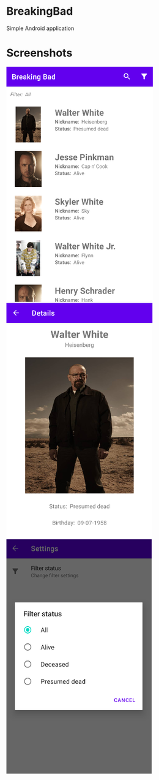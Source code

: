 # BreakingBad
Simple Android application

# Screenshots
<img src="https://github.com/Qloozen/BreakingBad/blob/master/Screenshots/list.png">
<img src="https://github.com/Qloozen/BreakingBad/blob/master/Screenshots/details.png">
<img src="https://github.com/Qloozen/BreakingBad/blob/master/Screenshots/filter.png">
